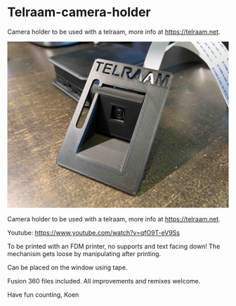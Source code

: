 # Telraam-camera-holder
Camera holder to be used with a telraam, more info at https://telraam.net.

![on desk](https://raw.githubusercontent.com/KoenVdH/Telraam-camera-holder/main/V2%20on%20desk.jpg)

Camera holder to be used with a telraam, more info at https://telraam.net.

Youtube: https://www.youtube.com/watch?v=qfO9T-eV9Ss

To be printed with an FDM printer, no supports and text facing down!
The mechanism gets loose by manipulating after printing.

Can be placed on the window using tape.

Fusion 360 files included.
All improvements and remixes welcome.

Have fun counting,
Koen
